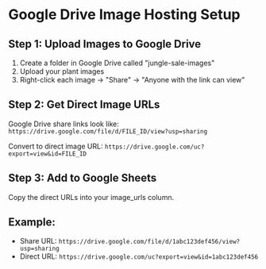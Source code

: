 # Google Drive Image Hosting Setup

## Step 1: Upload Images to Google Drive
1. Create a folder in Google Drive called "jungle-sale-images"
2. Upload your plant images
3. Right-click each image → "Share" → "Anyone with the link can view"

## Step 2: Get Direct Image URLs
Google Drive share links look like:
`https://drive.google.com/file/d/FILE_ID/view?usp=sharing`

Convert to direct image URL:
`https://drive.google.com/uc?export=view&id=FILE_ID`

## Step 3: Add to Google Sheets
Copy the direct URLs into your image_urls column.

## Example:
- Share URL: `https://drive.google.com/file/d/1abc123def456/view?usp=sharing`
- Direct URL: `https://drive.google.com/uc?export=view&id=1abc123def456`
